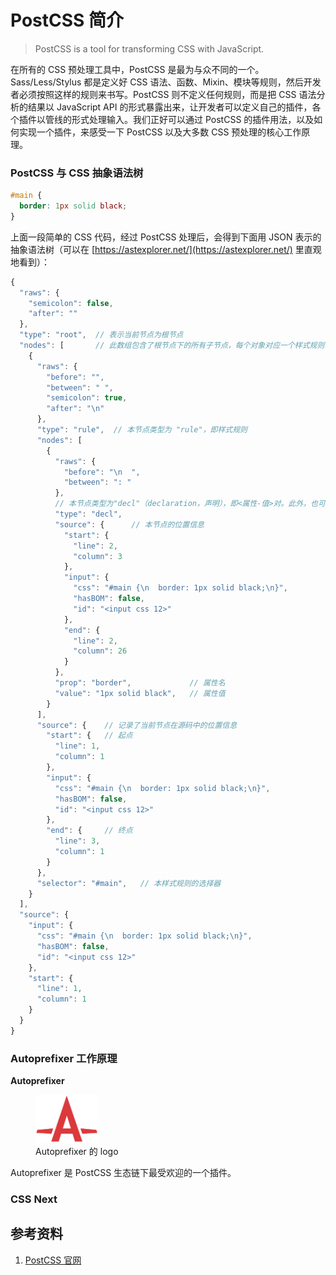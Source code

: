 # PostCSS 简介

> PostCSS is a tool for transforming CSS with JavaScript.

在所有的 CSS 预处理工具中，PostCSS 是最为与众不同的一个。Sass/Less/Stylus 都是定义好 CSS 语法、函数、Mixin、模块等规则，然后开发者必须按照这样的规则来书写。PostCSS 则不定义任何规则，而是把 CSS 语法分析的结果以 JavaScript API 的形式暴露出来，让开发者可以定义自己的插件，各个插件以管线的形式处理输入。我们正好可以通过 PostCSS 的插件用法，以及如何实现一个插件，来感受一下 PostCSS 以及大多数 CSS 预处理的核心工作原理。

### PostCSS 与 CSS 抽象语法树

```css
#main {
  border: 1px solid black;
}
```

上面一段简单的 CSS 代码，经过 PostCSS 处理后，会得到下面用 JSON 表示的抽象语法树（可以在 [https://astexplorer.net/](https://astexplorer.net/) 里直观地看到）：

```javascript
{
  "raws": {
    "semicolon": false,
    "after": ""
  },
  "type": "root",  // 表示当前节点为根节点
  "nodes": [       // 此数组包含了根节点下的所有子节点，每个对象对应一个样式规则
    {
      "raws": {
        "before": "",
        "between": " ",
        "semicolon": true,
        "after": "\n"
      },
      "type": "rule",  // 本节点类型为 "rule"，即样式规则
      "nodes": [
        {
          "raws": {
            "before": "\n  ",
            "between": ": "
          },
          // 本节点类型为"decl"（declaration，声明），即<属性-值>对。此外，也可以是 "rule"，这样就意味着 css 源码是可以层级嵌套的
          "type": "decl",
          "source": {      // 本节点的位置信息
            "start": {
              "line": 2,
              "column": 3
            },
            "input": {
              "css": "#main {\n  border: 1px solid black;\n}",
              "hasBOM": false,
              "id": "<input css 12>"
            },
            "end": {
              "line": 2,
              "column": 26
            }
          },
          "prop": "border",             // 属性名
          "value": "1px solid black",   // 属性值
        }
      ],
      "source": {    // 记录了当前节点在源码中的位置信息
        "start": {   // 起点
          "line": 1,
          "column": 1
        },
        "input": {
          "css": "#main {\n  border: 1px solid black;\n}",
          "hasBOM": false,
          "id": "<input css 12>"
        },
        "end": {     // 终点
          "line": 3,
          "column": 1
        }
      },
      "selector": "#main",   // 本样式规则的选择器
    }
  ],
  "source": {
    "input": {
      "css": "#main {\n  border: 1px solid black;\n}",
      "hasBOM": false,
      "id": "<input css 12>"
    },
    "start": {
      "line": 1,
      "column": 1
    }
  }
}
```


### Autoprefixer 工作原理


**Autoprefixer**

<figure>
<img src="./images/autoprefixer-logo.png" style="width: 100px;">
<figcaption>Autoprefixer 的 logo</figcaption>
</figure>

Autoprefixer 是 PostCSS 生态链下最受欢迎的一个插件。

### CSS Next


## 参考资料

1. [PostCSS 官网](https://postcss.org/)
